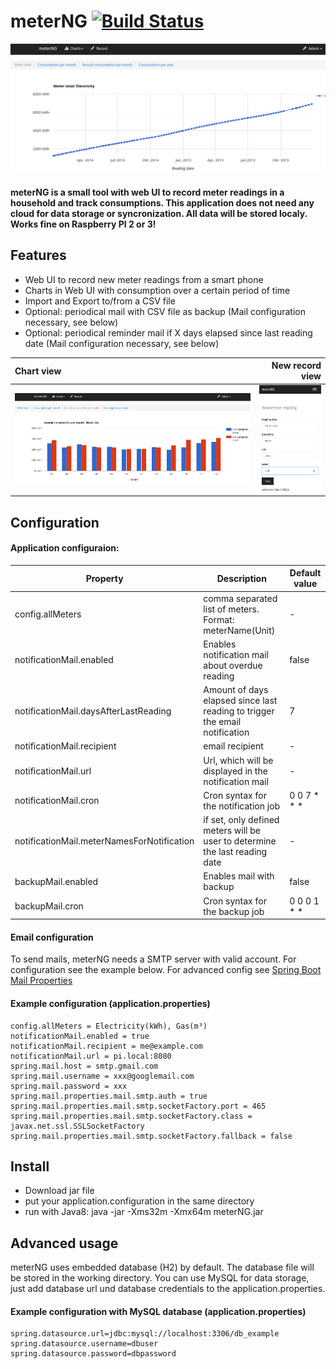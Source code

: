 # meterNG [![Build Status](https://travis-ci.org/0xERR0R/meterNG.svg?branch=master)](https://travis-ci.org/0xERR0R/meterNG)
![screenshot](screenshot1.png "meterNG")

#### meterNG is a small tool with web UI to record meter readings in a household and track consumptions. This application does not need any cloud for data storage or syncronization. All data will be stored localy. Works fine on Raspberry PI 2 or 3!

## Features
* Web UI to record new meter readings from a smart phone
* Charts in Web UI with consumption over a certain period of time
* Import and Export to/from a CSV file
* Optional: periodical mail with CSV file as backup (Mail configuration necessary, see below)
* Optional: periodical reminder mail if X days elapsed since last reading date (Mail configuration necessary, see below)

Chart view                                                 |  New record view
:-------------------------------------------------------   |    ----------------------:
<img src="screenshot2.png" alt="Chart view" width="600"/>  |  <img src="screenshot3.png" alt="New record page" width="135"/>


## Configuration
#### Application configuraion:

| Property            | Description | Default value |
| ------------------- | ----------- | ------------- |
|config.allMeters     |comma separated list of meters. Format: meterName(Unit)|- |
| notificationMail.enabled| Enables notification mail about overdue reading | false |
| notificationMail.daysAfterLastReading | Amount of days elapsed since last reading to trigger the email notification | 7 |
| notificationMail.recipient | email recipient | - |
| notificationMail.url | Url, which will be displayed in the notification mail | - |
| notificationMail.cron | Cron syntax for the notification job | 0 0 7 \* \* \* |
| notificationMail.meterNamesForNotification | if set, only defined meters will be user to determine the last reading date | - |
| backupMail.enabled | Enables mail with backup | false |
| backupMail.cron | Cron syntax for the backup job |0 0 0 1 \* \* |

#### Email configuration
To send mails, meterNG needs a SMTP server with valid account. For configuration see the example below. For advanced config see [Spring Boot Mail Properties](https://docs.spring.io/spring-boot/docs/current/reference/html/common-application-properties.html)

#### Example configuration (application.properties)
```
config.allMeters = Electricity(kWh), Gas(m³)
notificationMail.enabled = true
notificationMail.recipient = me@example.com
notificationMail.url = pi.local:8080
spring.mail.host = smtp.gmail.com
spring.mail.username = xxx@googlemail.com
spring.mail.password = xxx
spring.mail.properties.mail.smtp.auth = true
spring.mail.properties.mail.smtp.socketFactory.port = 465
spring.mail.properties.mail.smtp.socketFactory.class = javax.net.ssl.SSLSocketFactory
spring.mail.properties.mail.smtp.socketFactory.fallback = false
```

## Install
* Download jar file
* put your application.configuration in the same directory
* run with Java8: java -jar -Xms32m -Xmx64m meterNG.jar

## Advanced usage
meterNG uses embedded database (H2) by default. The database file will be stored in the working directory. You can use MySQL for data storage, just add database url und database credentials to the application.properties.
#### Example configuration with MySQL database (application.properties)
```
spring.datasource.url=jdbc:mysql://localhost:3306/db_example
spring.datasource.username=dbuser
spring.datasource.password=dbpassword
```
